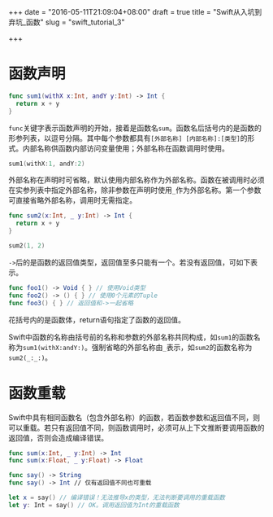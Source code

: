 +++
date = "2016-05-11T21:09:04+08:00"
draft = true
title = "Swift从入坑到弃坑_函数"
slug = "swift_tutorial_3"

+++

# 函数声明

```swift
func sum1(withX x:Int, andY y:Int) -> Int {
  return x + y
}
```

`func`关键字表示函数声明的开始，接着是函数名`sum`。函数名后括号内的是函数的形参列表，以逗号分隔。其中每个参数都具有`[外部名称] [内部名称]:[类型]`的形式。内部名称供函数内部访问变量使用；外部名称在函数调用时使用。

```swift
sum1(withX:1, andY:2)
```

外部名称在声明时可省略，默认使用内部名称作为外部名称。函数在被调用时必须在实参列表中指定外部名称，除非参数在声明时使用`_`作为外部名称。第一个参数可直接省略外部名称，调用时无需指定。

```swift
func sum2(x:Int, _ y:Int) -> Int {
  return x + y
}

sum2(1, 2)
```

`->`后的是函数的返回值类型，返回值至多只能有一个。若没有返回值，可如下表示。

```swift
func foo1() -> Void { } // 使用Void类型
func foo2() -> () { } // 使用0个元素的Tuple
func foo3() { } // 返回值和->一起省略
```

花括号内的是函数体，return语句指定了函数的返回值。

Swift中函数的名称由括号前的名称和参数的外部名称共同构成，如`sum1`的函数名称为`sum1(withX:andY:)`。强制省略的外部名称由`_`表示，如`sum2`的函数名称为`sum2(_:_:)`。

# 函数重载

Swift中具有相同函数名（包含外部名称）的函数，若函数参数和返回值不同，则可以重载。若只有返回值不同，则函数调用时，必须可从上下文推断要调用函数的返回值，否则会造成编译错误。

```swift
func sum(x:Int, _ y:Int) -> Int
func sum(x:Float, _ y:Float) -> Float

func say() -> String
func say() -> Int // 仅有返回值不同也可重载

let x = say() // 编译错误！无法推导x的类型，无法判断要调用的重载函数
let y: Int = say() // OK。调用返回值为Int的重载函数
```



